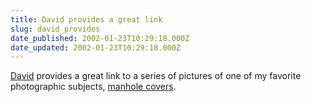 ```yaml
---
title: David provides a great link
slug: david_provides
date_published: 2002-01-23T10:29:18.000Z
date_updated: 2002-01-23T10:29:18.000Z
---
```


[David](http://lightningfield.com/archive/2002_01_20_archive.html#8937418) provides a great link to a series of pictures of one of my favorite photographic subjects, [manhole covers](http://www.med.uni-magdeburg.de/~muehler/english/mh1_0.htm).
